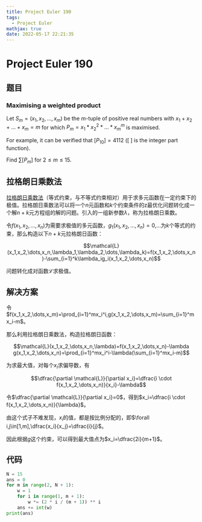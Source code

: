 ```yaml
---
title: Project Euler 190
tags:
  - Project Euler
mathjax: true
date: 2022-05-17 22:21:35
---
```


<escape><!-- more --></escape>

# Project Euler 190

## 题目

### Maximising a weighted product

Let $S_m = (x_1, x_2, \dots , x_m)$ be the $m$-tuple of positive real numbers with $x_1 + x_2 + \dots + x_m = m$ for which $P_m = x_1 *x_2^2* \dots * x_m^m$ is maximised.

For example, it can be verified that $[P_{10}] = 4112$ ([ ] is the integer part function).

Find $\sum[P_m]$ for $2 \le m \le 15$.

## 拉格朗日乘数法

[拉格朗日乘数法](https://en.wikipedia.org/wiki/Lagrange_multiplier)（等式约束，与不等式约束相对）用于求多元函数在一定约束下的极值。拉格朗日乘数法可以将一个$n$元函数和$k$个约束条件的z最优化问题转化成一个解$n+k$元方程组的解的问题。引入的一组新参数$\lambda$，称为拉格朗日乘数。

令$f(x_1,x_2,\dots,x_n)$为需要求极值的多元函数，$g_1(x_1,x_2,\dots,x_n)=0$,$\dots$为$k$个等式的约束，那么构造以下$n+k$元拉格朗日函数：

$$\mathcal{L}(x_1,x_2,\dots,x_n,\lambda_1,\lambda_2,\dots,\lambda_k)=f(x_1,x_2,\dots,x_n)-\sum_{i=1}^k\lambda_ig_i(x_1,x_2,\dots,x_n)$$

问题转化成对函数$\mathcal{L}$求极值。

## 解决方案

令$f(x_1,x_2,\dots,x_m)=\prod_{i=1}^mx_i^i,g(x_1,x_2,\dots,x_m)=\sum_{i=1}^mx_i-m$。

那么利用拉格朗日乘数法，构造拉格朗日函数：

$$\mathcal{L}(x_1,x_2,\dots,x_n,\lambda)=f(x_1,x_2,\dots,x_n)-\lambda g(x_1,x_2,\dots,x_n)=\prod_{i=1}^mx_i^i-\lambda(\sum_{i=1}^mx_i-m)$$

为求最大值，对每个$x_i$求偏导数，有

$$\dfrac{\partial \mathcal{L}}{\partial x_i}=\dfrac{i \cdot f(x_1,x_2,\dots,x_n)}{x_i}-\lambda$$

令$\dfrac{\partial \mathcal{L}}{\partial x_i}=0$，得到$x_i=\dfrac{i \cdot f(x_1,x_2,\dots,x_n)}{\lambda}$。

由这个式子不难发现，$x_i$的值，都是按比例分配的，即$\forall i,j\in[1,m],\dfrac{x_i}{x_j}=\dfrac{i}{j}$。

因此根据$g$这个约束，可以得到最大值点为$x_i=\dfrac{2i}{m+1}$。

## 代码

```py
N = 15
ans = 0
for m in range(2, N + 1):
    w = 1
    for i in range(1, m + 1):
        w *= (2 * i / (m + 1)) ** i
    ans += int(w)
print(ans)

```